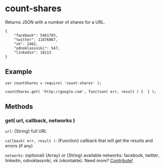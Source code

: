 # count-shares

Returns JSON with a number of shares for a URL.

```
{
    "facebook": 5461703,
    "twitter": 11876867,
    "vk": 2462,
    "odnoklassniki": 547,
    "linkedin": 18113
}
```

## Example

```
var countShares = require( 'count-shares' );

countShares.get( 'http://google.com', function( err, result ) {  } );
```

## Methods

### get( url, callback, networks )

`url`: {String} full URL

`callback( err, result )`: {Function} callback that will get the results and errors (if any)

`networks`: (optional) {Array} or {String} available networks: facebook, twitter, linkedin, odnoklassniki, vk (vkontakte). Need more? <a href="https://github.com/clexit/social-widgets">Contribute!</a>